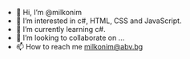 - 👋 Hi, I’m @milkonim
- 👀 I’m interested in c#, HTML, CSS and JavaScript.
- 🌱 I’m currently learning c#.
- 💞️ I’m looking to collaborate on ...
- 📫 How to reach me milkonim@abv.bg

<!---
milkonim/milkonim is a ✨ special ✨ repository because its `README.md` (this file) appears on your GitHub profile.
You can click the Preview link to take a look at your changes.
--->
